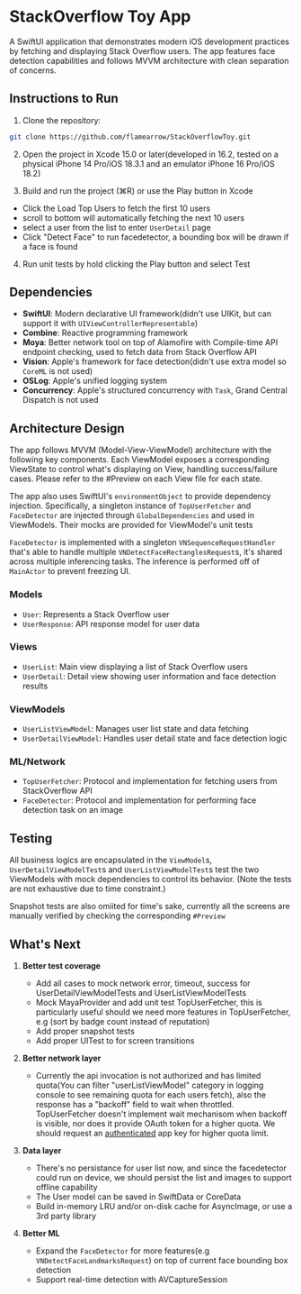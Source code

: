 # StackOverflow Toy App

A SwiftUI application that demonstrates modern iOS development practices by fetching and displaying Stack Overflow users. The app features face detection capabilities and follows MVVM architecture with clean separation of concerns.

## Instructions to Run

1. Clone the repository:
```bash
git clone https://github.com/flamearrow/StackOverflowToy.git
```

2. Open the project in Xcode 15.0 or later(developed in 16.2, tested on a physical iPhone 14 Pro/iOS 18.3.1 and an emulator iPhone 16 Pro/iOS 18.2)

3. Build and run the project (⌘R) or use the Play button in Xcode
  * Click the Load Top Users to fetch the first 10 users
  * scroll to bottom will automatically fetching the next 10 users
  * select a user from the list to enter `UserDetail` page
  * Click "Detect Face" to run facedetector, a bounding box will be drawn if a face is found

4. Run unit tests by hold clicking the Play button and select Test

## Dependencies

- **SwiftUI**: Modern declarative UI framework(didn't use UIKit, but can support it with `UIViewControllerRepresentable`)
- **Combine**: Reactive programming framework
- **Moya**: Better network tool on top of Alamofire with Compile-time API endpoint checking, used to fetch data from Stack Overflow API
- **Vision**: Apple's framework for face detection(didn't use extra model so `CoreML` is not used)
- **OSLog**: Apple's unified logging system
- **Concurrency**: Apple's structured concurrency with `Task`, Grand Central Dispatch is not used

## Architecture Design

The app follows MVVM (Model-View-ViewModel) architecture with the following key components. Each ViewModel exposes a corresponding ViewState to control what's displaying on View, handling success/failure cases. Please refer to the #Preview on each View file for each state.

The app also uses SwiftUI's `environmentObject` to provide dependency injection. Specifically, a singleton instance of `TopUserFetcher` and `FaceDetector` are injected through `GlobalDependencies` and used in ViewModels. Their mocks are provided for ViewModel's unit tests

`FaceDetector` is implemented with a singleton `VNSequenceRequestHandler` that's able to handle multiple `VNDetectFaceRectanglesRequest`s, it's shared across multiple inferencing tasks. The inference is performed off of `MainActor` to prevent freezing UI.

### Models
- `User`: Represents a Stack Overflow user
- `UserResponse`: API response model for user data

### Views
- `UserList`: Main view displaying a list of Stack Overflow users
- `UserDetail`: Detail view showing user information and face detection results

### ViewModels
- `UserListViewModel`: Manages user list state and data fetching
- `UserDetailViewModel`: Handles user detail state and face detection logic

### ML/Network
- `TopUserFetcher`: Protocol and implementation for fetching users from StackOverflow API
- `FaceDetector`: Protocol and implementation for performing face detection task on an image

## Testing
All business logics are encapsulated in the `ViewModel`s, `UserDetailViewModelTest`s and `UserListViewModelTest`s test the two ViewModels with mock dependencies to control its behavior. (Note the tests are not exhaustive due to time constraint.)

Snapshot tests are also omiited for time's sake, currently all the screens are manually verified by checking the corresponding `#Preview`
                                
## What's Next
1. **Better test coverage**
   - Add all cases to mock network error, timeout, success for UserDetailViewModelTests and UserListViewModelTests
   - Mock MayaProvider and add unit test TopUserFetcher, this is particularly useful should we need more features in TopUserFetcher, e.g (sort by badge count instead of reputation)
   - Add proper snapshot tests
   - Add proper UITest to for screen transitions

2. **Better network layer**
   - Currently the api invocation is not authorized and has limited quota(You can filter "userListViewModel" category in logging console to see remaining quota for each users fetch), also the response has a "backoff" field to wait when throttled. TopUserFetcher doesn't implement wait mechanisom when backoff is visible, nor does it provide OAuth token for a higher quota. We should request an [authenticated](https://api.stackexchange.com/docs/authentication) app key for higher quota limit.

3. **Data layer**
   - There's no persistance for user list now, and since the facedetector could run on device, we should persist the list and images to support offline capability
   - The User model can be saved in SwiftData or CoreData
   - Build in-memory LRU and/or on-disk cache for AsyncImage, or use a 3rd party library

4. **Better ML**
   - Expand the `FaceDetector` for more features(e.g `VNDetectFaceLandmarksRequest`) on top of current face bounding box detection
   - Support real-time detection with AVCaptureSession
